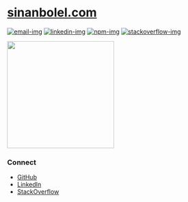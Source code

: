 # [sinanbolel.com](https://sinanbolel.com)

[![email-img]][email-url]
[![linkedin-img]][linkedin-url]
[![npm-img]][npm-url]
[![stackoverflow-img]][stackoverflow-url]

<img href="https://sinanbolel.com" src="https://sinanbolel.com/sinan-bolel.jpeg" width="250" height="250"/>

### Connect

* [GitHub](https://github.com/sbolel)
* [LinkedIn](https://www.linkedin.com/in/sinanbolel)
* [StackOverflow](http://stackoverflow.com/users/1526037/sinan-bolel)

[sinan-url]: https://sinanbolel.com
[sinan-image]: https://sinanbolel.com/sinan-bolel.jpeg

[email-url]: mailto:hi@sinanbolel.com
[email-img]: https://img.shields.io/badge/-email-3F51B5.svg

[github-url]: https://github.com/sbolel
[github-img]: https://img.shields.io/badge/-github-90A4AE.svg

[npm-url]: https://www.npmjs.com/~sinanbolel
[npm-img]: https://img.shields.io/badge/-npmjs-c12127.svg

[linkedin-url]: https://www.linkedin.com/in/sinanbolel
[linkedin-img]: https://img.shields.io/badge/-linkedin-02689f.svg

[stackoverflow-url]: http://stackoverflow.com/users/1526037/sinan-bolel
[stackoverflow-img]: https://img.shields.io/badge/-stackoverflow-f48024.svg

